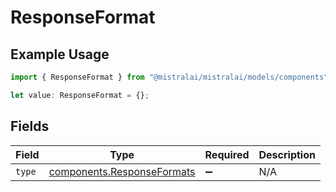 # ResponseFormat

## Example Usage

```typescript
import { ResponseFormat } from "@mistralai/mistralai/models/components";

let value: ResponseFormat = {};
```

## Fields

| Field                                                                    | Type                                                                     | Required                                                                 | Description                                                              |
| ------------------------------------------------------------------------ | ------------------------------------------------------------------------ | ------------------------------------------------------------------------ | ------------------------------------------------------------------------ |
| `type`                                                                   | [components.ResponseFormats](../../models/components/responseformats.md) | :heavy_minus_sign:                                                       | N/A                                                                      |